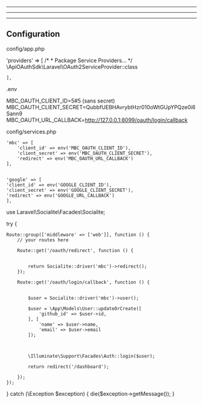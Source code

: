 
--- ---------------------------------------------------------------------------
--- ---------------------------------------------------------------------------
--- ---------------------------------------------------------------------------
## Configuration

config/app.php

'providers' => [
        /*
         * Package Service Providers...
         */
\ApiOAuthSdk\Laravel\OAuth2ServiceProvider::class
  
    ],

.env

MBC_OAUTH_CLIENT_ID=5#5 (sans secret)
MBC_OAUTH_CLIENT_SECRET=QubbfUEBHAvrybtHzr010oWtGUpYPQze0i6Sann9
MBC_OAUTH_URL_CALLBACK=http://127.0.0.1:8099/oauth/login/callback

config/services.php

    'mbc' => [
        'client_id' => env('MBC_OAUTH_CLIENT_ID'),
        'client_secret' => env('MBC_OAUTH_CLIENT_SECRET'),
        'redirect' => env('MBC_OAUTH_URL_CALLBACK')
    ],


    'google' => [
    'client_id' => env('GOOGLE_CLIENT_ID'),
    'client_secret' => env('GOOGLE_CLIENT_SECRET'),
    'redirect' => env('GOOGLE_URL_CALLBACK')
    ],



use Laravel\Socialite\Facades\Socialite;

try {

    Route::group(['middleware' => ['web']], function () {
        // your routes here

        Route::get('/oauth/redirect', function () {


            return Socialite::driver('mbc')->redirect();
        });

        Route::get('/oauth/login/callback', function () {


            $user = Socialite::driver('mbc')->user();

            $user = \App\Models\User::updateOrCreate([
                'github_id' => $user->id,
            ], [
                'name' => $user->name,
                'email' => $user->email
            ]);



            \Illuminate\Support\Facades\Auth::login($user);

            return redirect('/dashboard');

        });
    });

} catch (\Exception $exception) {
die($exception->getMessage());
}
